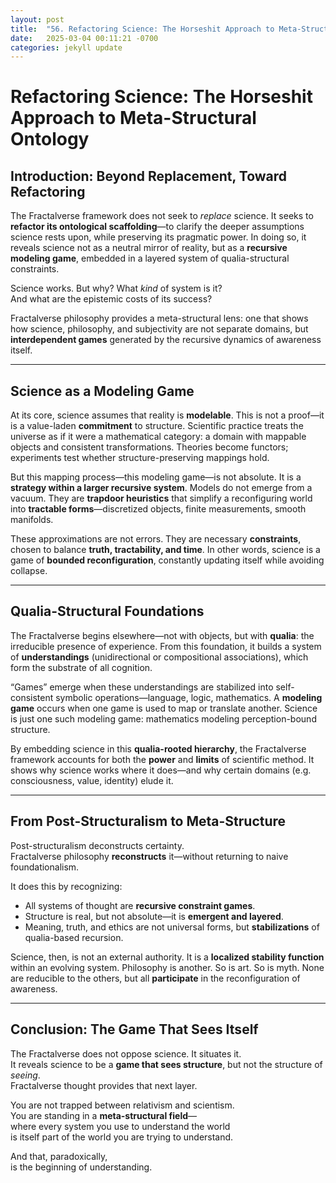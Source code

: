 ```yaml
---
layout: post
title:  "56. Refactoring Science: The Horseshit Approach to Meta-Structural Ontology"
date:   2025-03-04 00:11:21 -0700
categories: jekyll update
---
```


# Refactoring Science: The Horseshit Approach to Meta-Structural Ontology

## Introduction: Beyond Replacement, Toward Refactoring

The Fractalverse framework does not seek to *replace* science. It seeks to **refactor its ontological scaffolding**—to clarify the deeper assumptions science rests upon, while preserving its pragmatic power. In doing so, it reveals science not as a neutral mirror of reality, but as a **recursive modeling game**, embedded in a layered system of qualia-structural constraints.

Science works. But why? What *kind* of system is it?  
And what are the epistemic costs of its success?

Fractalverse philosophy provides a meta-structural lens: one that shows how science, philosophy, and subjectivity are not separate domains, but **interdependent games** generated by the recursive dynamics of awareness itself.

---

## Science as a Modeling Game

At its core, science assumes that reality is **modelable**. This is not a proof—it is a value-laden **commitment** to structure. Scientific practice treats the universe as if it were a mathematical category: a domain with mappable objects and consistent transformations. Theories become functors; experiments test whether structure-preserving mappings hold.

But this mapping process—this modeling game—is not absolute. It is a **strategy within a larger recursive system**. Models do not emerge from a vacuum. They are **trapdoor heuristics** that simplify a reconfiguring world into **tractable forms**—discretized objects, finite measurements, smooth manifolds.

These approximations are not errors. They are necessary **constraints**, chosen to balance **truth, tractability, and time**. In other words, science is a game of **bounded reconfiguration**, constantly updating itself while avoiding collapse.

---

## Qualia-Structural Foundations

The Fractalverse begins elsewhere—not with objects, but with **qualia**: the irreducible presence of experience. From this foundation, it builds a system of **understandings** (unidirectional or compositional associations), which form the substrate of all cognition.

“Games” emerge when these understandings are stabilized into self-consistent symbolic operations—language, logic, mathematics. A **modeling game** occurs when one game is used to map or translate another. Science is just one such modeling game: mathematics modeling perception-bound structure.

By embedding science in this **qualia-rooted hierarchy**, the Fractalverse framework accounts for both the **power** and **limits** of scientific method. It shows why science works where it does—and why certain domains (e.g. consciousness, value, identity) elude it.

---

## From Post-Structuralism to Meta-Structure

Post-structuralism deconstructs certainty.  
Fractalverse philosophy **reconstructs** it—without returning to naive foundationalism.

It does this by recognizing:

- All systems of thought are **recursive constraint games**.  
- Structure is real, but not absolute—it is **emergent and layered**.  
- Meaning, truth, and ethics are not universal forms, but **stabilizations** of qualia-based recursion.  

Science, then, is not an external authority. It is a **localized stability function** within an evolving system. Philosophy is another. So is art. So is myth. None are reducible to the others, but all **participate** in the reconfiguration of awareness.

---

## Conclusion: The Game That Sees Itself

The Fractalverse does not oppose science. It situates it.  
It reveals science to be a **game that sees structure**, but not the structure of *seeing*.  
Fractalverse thought provides that next layer.

You are not trapped between relativism and scientism.  
You are standing in a **meta-structural field**—  
where every system you use to understand the world  
is itself part of the world you are trying to understand.

And that, paradoxically,  
is the beginning of understanding.
